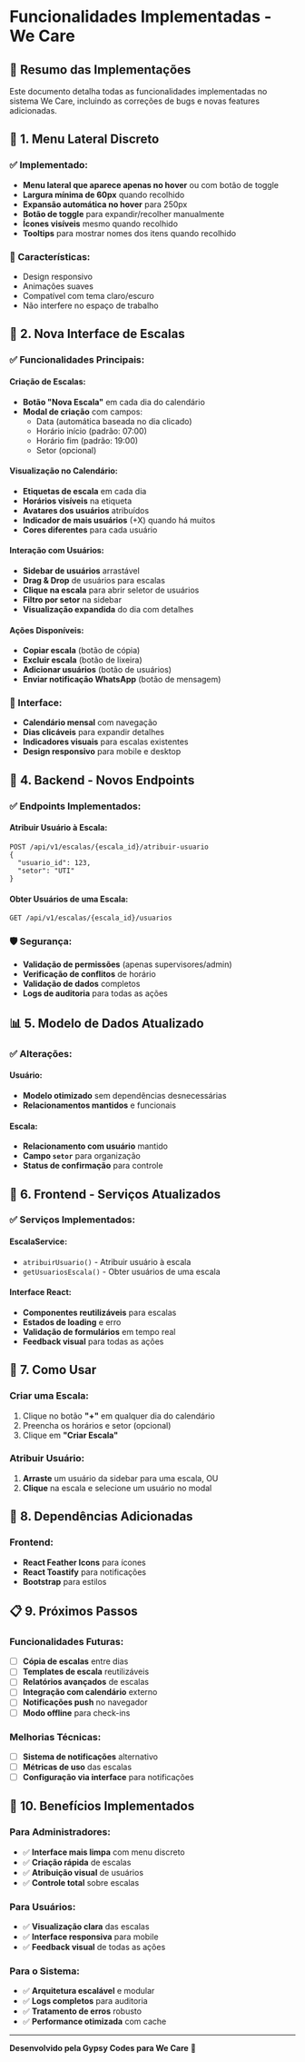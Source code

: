 # Funcionalidades Implementadas - We Care

## 🎯 Resumo das Implementações

Este documento detalha todas as funcionalidades implementadas no sistema We Care, incluindo as correções de bugs e novas features adicionadas.

## 📱 1. Menu Lateral Discreto

### ✅ Implementado:
- **Menu lateral que aparece apenas no hover** ou com botão de toggle
- **Largura mínima de 60px** quando recolhido
- **Expansão automática no hover** para 250px
- **Botão de toggle** para expandir/recolher manualmente
- **Ícones visíveis** mesmo quando recolhido
- **Tooltips** para mostrar nomes dos itens quando recolhido

### 🎨 Características:
- Design responsivo
- Animações suaves
- Compatível com tema claro/escuro
- Não interfere no espaço de trabalho

## 📅 2. Nova Interface de Escalas

### ✅ Funcionalidades Principais:

#### **Criação de Escalas:**
- **Botão "Nova Escala"** em cada dia do calendário
- **Modal de criação** com campos:
  - Data (automática baseada no dia clicado)
  - Horário início (padrão: 07:00)
  - Horário fim (padrão: 19:00)
  - Setor (opcional)

#### **Visualização no Calendário:**
- **Etiquetas de escala** em cada dia
- **Horários visíveis** na etiqueta
- **Avatares dos usuários** atribuídos
- **Indicador de mais usuários** (+X) quando há muitos
- **Cores diferentes** para cada usuário

#### **Interação com Usuários:**
- **Sidebar de usuários** arrastável
- **Drag & Drop** de usuários para escalas
- **Clique na escala** para abrir seletor de usuários
- **Filtro por setor** na sidebar
- **Visualização expandida** do dia com detalhes

#### **Ações Disponíveis:**
- **Copiar escala** (botão de cópia)
- **Excluir escala** (botão de lixeira)
- **Adicionar usuários** (botão de usuários)
- **Enviar notificação WhatsApp** (botão de mensagem)

### 🎨 Interface:
- **Calendário mensal** com navegação
- **Dias clicáveis** para expandir detalhes
- **Indicadores visuais** para escalas existentes
- **Design responsivo** para mobile e desktop



## 🔧 4. Backend - Novos Endpoints

### ✅ Endpoints Implementados:

#### **Atribuir Usuário à Escala:**
```http
POST /api/v1/escalas/{escala_id}/atribuir-usuario
{
  "usuario_id": 123,
  "setor": "UTI"
}
```

#### **Obter Usuários de uma Escala:**
```http
GET /api/v1/escalas/{escala_id}/usuarios
```



### 🛡️ Segurança:
- **Validação de permissões** (apenas supervisores/admin)
- **Verificação de conflitos** de horário
- **Validação de dados** completos
- **Logs de auditoria** para todas as ações

## 📊 5. Modelo de Dados Atualizado

### ✅ Alterações:

#### **Usuário:**
- **Modelo otimizado** sem dependências desnecessárias
- **Relacionamentos mantidos** e funcionais

#### **Escala:**
- **Relacionamento com usuário** mantido
- **Campo `setor`** para organização
- **Status de confirmação** para controle

## 🎨 6. Frontend - Serviços Atualizados

### ✅ Serviços Implementados:

#### **EscalaService:**
- `atribuirUsuario()` - Atribuir usuário à escala
- `getUsuariosEscala()` - Obter usuários de uma escala

#### **Interface React:**
- **Componentes reutilizáveis** para escalas
- **Estados de loading** e erro
- **Validação de formulários** em tempo real
- **Feedback visual** para todas as ações

## 🚀 7. Como Usar

### **Criar uma Escala:**
1. Clique no botão **"+"** em qualquer dia do calendário
2. Preencha os horários e setor (opcional)
3. Clique em **"Criar Escala"**

### **Atribuir Usuário:**
1. **Arraste** um usuário da sidebar para uma escala, OU
2. **Clique** na escala e selecione um usuário no modal



## 🔧 8. Dependências Adicionadas



### **Frontend:**
- **React Feather Icons** para ícones
- **React Toastify** para notificações
- **Bootstrap** para estilos

## 📋 9. Próximos Passos

### **Funcionalidades Futuras:**
- [ ] **Cópia de escalas** entre dias
- [ ] **Templates de escala** reutilizáveis
- [ ] **Relatórios avançados** de escalas
- [ ] **Integração com calendário** externo
- [ ] **Notificações push** no navegador
- [ ] **Modo offline** para check-ins

### **Melhorias Técnicas:**
- [ ] **Sistema de notificações** alternativo
- [ ] **Métricas de uso** das escalas
- [ ] **Configuração via interface** para notificações

## 🎯 10. Benefícios Implementados

### **Para Administradores:**
- ✅ **Interface mais limpa** com menu discreto
- ✅ **Criação rápida** de escalas
- ✅ **Atribuição visual** de usuários
- ✅ **Controle total** sobre escalas

### **Para Usuários:**
- ✅ **Visualização clara** das escalas
- ✅ **Interface responsiva** para mobile
- ✅ **Feedback visual** de todas as ações

### **Para o Sistema:**
- ✅ **Arquitetura escalável** e modular
- ✅ **Logs completos** para auditoria
- ✅ **Tratamento de erros** robusto
- ✅ **Performance otimizada** com cache

---

**Desenvolvido pela Gypsy Codes para We Care** 🏥 